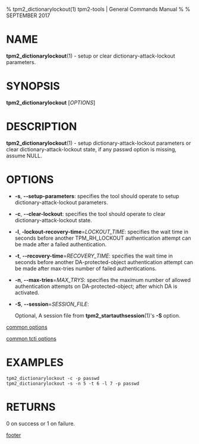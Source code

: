 % tpm2_dictionarylockout(1) tpm2-tools | General Commands Manual
%
% SEPTEMBER 2017

# NAME

**tpm2_dictionarylockout**(1) - setup or clear dictionary-attack-lockout parameters.

# SYNOPSIS

**tpm2_dictionarylockout** [*OPTIONS*]

# DESCRIPTION

**tpm2_dictionarylockout**(1) - setup dictionary-attack-lockout parameters or clear
dictionary-attack-lockout state, if any passwd option is missing, assume NULL.

# OPTIONS

  * **-s**, **--setup-parameters**:
    specifies the tool should operate to setup dictionary-attack-lockout
    parameters.

  * **-c**, **--clear-lockout**:
    specifies the tool should operate to clear dictionary-attack-lockout state.

  * **-l**, **-lockout-recovery-time**=_LOCKOUT\_TIME_:
    specifies the wait time in seconds before another TPM_RH_LOCKOUT
    authentication attempt can be made after a failed authentication.

  * **-t**, **--recovery-time**=_RECOVERY\_TIME_:
    specifies the wait time in seconds before another DA-protected-object
    authentication attempt can be made after max-tries number of failed
    authentications.

  * **-n**, **--max-tries**=_MAX\_TRYS_:
    specifies the maximum number of allowed authentication attempts on
    DA-protected-object; after which DA is activated.

  * **-S**, **--session**=_SESSION\_FILE_:

    Optional, A session file from **tpm2_startauthsession**(1)'s **-S** option.

[common options](common/options.md)

[common tcti options](common/tcti.md)

# EXAMPLES

```
tpm2_dictionarylockout -c -p passwd
tpm2_dictionarylockout -s -n 5 -t 6 -l 7 -p passwd
```

# RETURNS

0 on success or 1 on failure.

[footer](common/footer.md)
